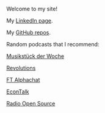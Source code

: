 Welcome to my site!

My [LinkedIn page](https://www.linkedin.com/in/lijikun).

My [GitHub repos](https://github.com/lijikun?tab=repositories).


Random podcasts that I recommend:

[Musikstück der Woche](https://www.swr.de/swr2/musik/musikstueck/swr2-musikstueck-der-woche/-/id=2937886/did=10489542/nid=2937886/1kldwug/index.html)

[Revolutions](https://www.revolutionspodcast.com/)

[FT Alphachat](https://ftalphaville.ft.com/series/Alphachat)

[EconTalk](http://www.econtalk.org/)

[Radio Open Source](http://radioopensource.org/)
